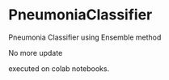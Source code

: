 # PneumoniaClassifier
Pneumonia Classifier using Ensemble method

No more update

executed on colab notebooks.
